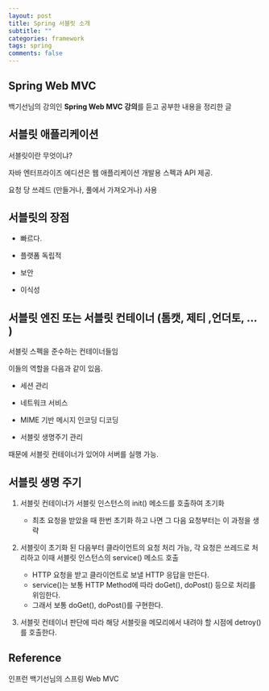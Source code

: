 ```yaml
---
layout: post
title: Spring 서블릿 소개
subtitle: ""
categories: framework
tags: spring
comments: false
---
```


## Spring Web MVC

백기선님의 강의인 **Spring Web MVC 강의**를 듣고 공부한 내용을 정리한 글

## 서블릿 애플리케이션

서블릿이란 무엇이냐?

자바 엔터프라이즈 에디션은 웹 애플리케이션 개발용 스펙과 API 제공.

요청 당 쓰레드 (만들거나, 풀에서 가져오거나) 사용

## 서블릿의 장점

- 빠르다.

- 플랫폼 독립적

- 보안

- 이식성

## 서블릿 엔진 또는 서블릿 컨테이너 (톰캣, 제티 ,언더토, ... )

서블릿 스펙을 준수하는 컨테이너들임

이들의 역할을 다음과 같이 있음.

- 세션 관리

- 네트워크 서비스

- MIME 기반 메시지 인코딩 디코딩

- 서블릿 생명주기 관리

때문에 서블릿 컨테이너가 있어야 서버를 실행 가능.

## 서블릿 생명 주기

1. 서블릿 컨테이너가 서블릿 인스턴스의 init() 메소드를 호출하여 초기화

   - 최초 요청을 받았을 때 한번 초기화 하고 나면 그 다음 요청부터는 이 과정을 생략

2. 서블릿이 초기화 된 다음부터 클라이언트의 요청 처리 가능, 각 요청은 쓰레드로 처리하고 이때 서블릿 인스턴스의 service() 메소드 호출

   - HTTP 요청을 받고 클라이언트로 보낼 HTTP 응답을 만든다.
   - service()는 보통 HTTP Method에 따라 doGet(), doPost() 등으로 처리를 위임한다.
   - 그래서 보통 doGet(), doPost()를 구현한다.

3. 서블릿 컨테이너 판단에 따라 해당 서블릿을 메모리에서 내려야 할 시점에 detroy()를 호출한다.

## Reference

인프런 백기선님의 스프링 Web MVC
